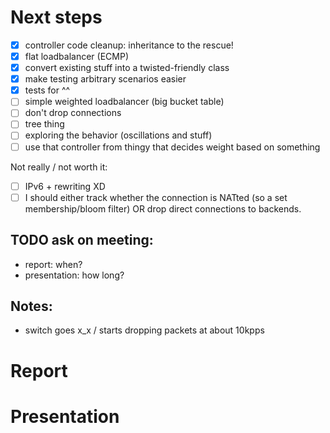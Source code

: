 # Next steps

- [X] controller code cleanup: inheritance to the rescue!
- [X] flat loadbalancer (ECMP)
- [X] convert existing stuff into a twisted-friendly class
- [X] make testing arbitrary scenarios easier
- [X] tests for ^^
- [ ] simple weighted loadbalancer (big bucket table)
- [ ] don't drop connections
- [ ] tree thing
- [ ] exploring the behavior (oscillations and stuff)
- [ ] use that controller from thingy that decides weight based on something

Not really / not worth it:

- [ ] IPv6 + rewriting XD
- [ ] I should either track whether the connection is NATted (so a set membership/bloom filter)
        OR drop direct connections to backends.

## TODO ask on meeting:

* report: when?
* presentation: how long?

## Notes:

* switch goes x_x / starts dropping packets at about 10kpps

# Report


# Presentation
